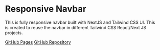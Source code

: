 # Responsive Navbar

This is fully responsive navbar built with NextJS and Tailwind CSS UI. This is created to reuse the navbar in different Tailwind CSS React/Next JS projects.

[GitHub Pages](https://debapps.github.io/Responsive-Navbar)
[GitHub Repository](https://github.com/debapps/Responsive-Navbar)

